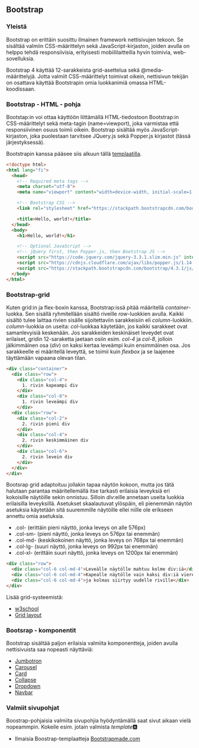 ## Bootstrap

### Yleistä

Bootstrap on erittäin suosittu ilmainen framework nettisivujen tekoon. Se sisältää valmiin CSS-määrittelyn sekä JavaScript-kirjaston, joiden avulla on helppo tehdä responsiivisia, erityisesti mobiililaitteilla hyvin toimivia, web-sovelluksia.

Bootstrap 4 käyttää 12-sarakkeista grid-asettelua sekä @media-määrittelyjä. Jotta valmiit CSS-määrittelyt toimivat oikein, nettisivun tekijän on osattava käyttää Bootstrapin omia luokkanimiä omassa HTML-koodissaan.

### Bootstrap - HTML - pohja

Bootstap:in voi ottaa käyttöön liittämällä HTML-tiedostoon Bootstrap:in CSS-määrittelyt sekä meta-tagin (name=viewport), joka varmistaa että responsiivinen osuus toimii oikein. Bootstrap sisältää myös JavaScript-kirjaston, joka puolestaan tarvitsee JQuery.js sekä Popper.js kirjastot (tässä järjestyksessä).

Bootstrapin kanssa pääsee siis alkuun tällä [templaatilla](https://getbootstrap.com/docs/4.3/getting-started/introduction/).

```html
<!doctype html>
<html lang="fi">
  <head>
    <!-- Required meta tags -->
    <meta charset="utf-8">
    <meta name="viewport" content="width=device-width, initial-scale=1, shrink-to-fit=no">

    <!-- Bootstrap CSS -->
    <link rel="stylesheet" href="https://stackpath.bootstrapcdn.com/bootstrap/4.3.1/css/bootstrap.min.css" integrity="sha384-ggOyR0iXCbMQv3Xipma34MD+dH/1fQ784/j6cY/iJTQUOhcWr7x9JvoRxT2MZw1T" crossorigin="anonymous">

    <title>Hello, world!</title>
  </head>
  <body>
    <h1>Hello, world!</h1>

    <!-- Optional JavaScript -->
    <!-- jQuery first, then Popper.js, then Bootstrap JS -->
    <script src="https://code.jquery.com/jquery-3.3.1.slim.min.js" integrity="sha384-q8i/X+965DzO0rT7abK41JStQIAqVgRVzpbzo5smXKp4YfRvH+8abtTE1Pi6jizo" crossorigin="anonymous"></script>
    <script src="https://cdnjs.cloudflare.com/ajax/libs/popper.js/1.14.7/umd/popper.min.js" integrity="sha384-UO2eT0CpHqdSJQ6hJty5KVphtPhzWj9WO1clHTMGa3JDZwrnQq4sF86dIHNDz0W1" crossorigin="anonymous"></script>
    <script src="https://stackpath.bootstrapcdn.com/bootstrap/4.3.1/js/bootstrap.min.js" integrity="sha384-JjSmVgyd0p3pXB1rRibZUAYoIIy6OrQ6VrjIEaFf/nJGzIxFDsf4x0xIM+B07jRM" crossorigin="anonymous"></script>
  </body>
</html>
```

### Bootstrap-grid

Kuten grid:in ja flex-boxin kanssa, Bootstrap:issä pitää määritellä *container*-luokka. Sen sisällä ryhmitellään sisältö riveille *row*-luokkien avulla. Kaikki sisältö tulee laittaa rivien sisälle sijoitettaviin sarakkeisiin eli *column*-luokkiin. *column*-luokkia on useita: *col*-luokkaa käytetään, jos kaikki sarakkeet ovat samanlevyisiä keskenään. Jos sarakkeiden keskinäiset leveydet ovat erilaiset, gridin 12-saraketta jaetaan osiin esim. *col-4* ja *col-8*, jolloin jälkimmäinen osa (*div*) on kaksi kertaa leveämpi kuin ensimmäinen osa. Jos sarakkeelle ei määritellä leveyttä, se toimii kuin *flexbox* ja se laajenee täyttämään vapaana olevan tilan.

```html
<div class="container">
  <div class="row">
    <div class="col-4">
      1. rivin kapeampi div
    </div>
    <div class="col-8">
      1. rivin leveämpi div
    </div>
  <div class="row">
    <div class="col-2">
      2. rivin pieni div
    </div>
    <div class="col-4">
      2. rivin keskimmäinen div
    </div>
    <div class="col-6">
      2. rivin levein div
    </div>
  </div>
</div>
```

Bootsrap grid adaptoituu jollakin tapaa näytön kokoon, mutta jos tätä halutaan parantaa määritellemällä itse tarkasti erilaisia leveyksiä eri kokoisille näytöille sekin onnistuu. Silloin *div*:eille annetaan useita luokkia erilaisilla leveyksillä. Asetukset skaalautuvat ylöspäin, eli pienemmän näytön asetuksia käytetään sitä suuremmille näytöille ellei niille ole erikseen annettu omia asetuksia.

- .col- (erittäin pieni näyttö, jonka leveys on alle 576px)
- .col-sm- (pieni näyttö, jonka leveys on 576px tai enemmän)
- .col-md- (keskikokoinen näyttö, jonka leveys on 768px tai enemmän)
- .col-lg- (suuri näyttö, jonka leveys on 992px tai enemmän)
- .col-xl- (erittäin suuri näyttö, jonka leveys on 1200px tai enemmän)

```html
<div class="row">
  <div class="col-6 col-md-4">Leveälle näytölle mahtuu kolme div:iä</div>
  <div class="col-6 col-md-4">Kapealle näytölle vain kaksi div:iä vierekkäin</div>
  <div class="col-6 col-md-4">ja kolmas siirtyy uudelle riville</div>
</div>
```

Lisää grid-systeemistä:
- [w3school](https://www.w3schools.com/bootstrap4/bootstrap_grid_system.asp)
- [Grid layout](https://getbootstrap.com/docs/4.3/layout/grid/)

### Bootsrap - komponentit

Bootstrap sisältää paljon erilaisia valmiita komponentteja, joiden avulla nettisivuista saa nopeasti näyttäviä:

- [Jumbotron](https://getbootstrap.com/docs/4.3/components/jumbotron/)
- [Carousel](https://getbootstrap.com/docs/4.3/components/carousel/)
- [Card](https://getbootstrap.com/docs/4.3/components/card/)
- [Collapse](https://getbootstrap.com/docs/4.3/components/collapse/)
- [Dropdown](https://getbootstrap.com/docs/4.3/components/dropdowns/)
- [Navbar](https://getbootstrap.com/docs/4.3/components/navbar/)

### Valmiit sivupohjat

Boostrap-pohjaisia valmiita sivupohjia hyödyntämällä saat sivut aikaan vielä nopeammpin. Kokeile esim. jotain valmista *template*:a:

- Ilmaisia Boostrap-templaatteja [Bootstrapmade.com](https://bootstrapmade.com/)